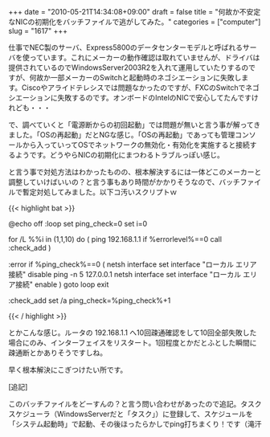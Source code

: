 +++
date = "2010-05-21T14:34:08+09:00"
draft = false
title = "何故か不安定なNICの初期化をバッチファイルで逃がしてみた。"
categories = ["computer"]
slug = "1617"
+++

仕事でNEC製のサーバ、Express5800のデータセンターモデルと呼ばれるサーバを使っています。これにメーカーの動作確認は取れていませんが、ドライバは提供されているのでWindowsServer2003R2を入れて運用していたりするのですが、何故か一部メーカーのSwitchと起動時のネゴシエーションに失敗します。Ciscoやアライドテレシスでは問題なかったのですが、FXCのSwitchでネゴシエーションに失敗するのです。オンボードのIntelのNICで安心してたんですけれども・・・

で、調べていくと「電源断からの初回起動」では問題が無いと言う事が解ってきました。「OSの再起動」だとNGな感じ。「OSの再起動」であっても管理コンソールから入っていってOSでネットワークの無効化・有効化を実施すると接続するようです。どうやらNICの初期化にまつわるトラブルっぽい感じ。

と言う事で対処方法はわかったものの、根本解決するには一体どこのメーカーと調整していけばいいの？と言う事もあり時間がかかりそうなので、バッチファイルで暫定対処してみました。以下コ汚いスクリプトｗ

{{< highlight bat >}}

@echo off
:loop
set ping_check=0
set i=0

for /L %%i in (1,1,10) do (
ping 192.168.1.1
if %errorlevel%==0 call :check_add
)

:error
if %ping_check%==0 (
netsh interface set interface "ローカル エリア接続" disable
ping -n 5 127.0.0.1
netsh interface set interface "ローカル エリア接続" enable
)
goto loop
exit

:check_add
set /a ping_check=%ping_check%+1

{{< / highlight >}}

とかこんな感じ。ルータの 192.168.1.1 へ10回疎通確認をして10回全部失敗した場合にのみ、インターフェイスをリスタート。1回程度とかだとふとした瞬間に疎通断とかありそうですしね。

早く根本解決にこぎつけたい所です。

[追記]

このバッチファイルをどーすんの？と言う問い合わせがあったので追記。タスクスケジューラ（WindowsServerだと「タスク」）に登録して、スケジュールを「システム起動時」で起動、その後ほったらかしでping打ちまくり！です（滝汗

